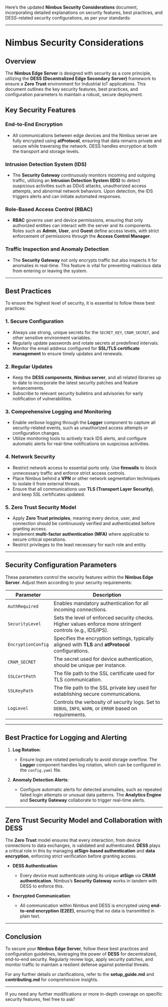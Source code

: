 Here’s the updated **Nimbus Security Considerations** document, incorporating detailed explanations on security features, best practices, and DESS-related security configurations, as per your standards:

---

# **Nimbus Security Considerations**

## Overview

The **Nimbus Edge Server** is designed with security as a core principle, utilizing the **DESS (Decentralized Edge Secondary Server)** framework to ensure a **Zero Trust** environment for Industrial IoT applications. This document outlines the key security features, best practices, and configuration parameters to maintain a robust, secure deployment.

## Key Security Features

### **End-to-End Encryption**
- All communications between edge devices and the Nimbus server are fully encrypted using **atProtocol**, ensuring that data remains private and secure while traversing the network. DESS handles encryption at both the transport and storage levels.

### **Intrusion Detection System (IDS)**
- The **Security Gateway** continuously monitors incoming and outgoing traffic, utilizing an **Intrusion Detection System (IDS)** to detect suspicious activities such as DDoS attacks, unauthorized access attempts, and abnormal network behaviors. Upon detection, the IDS triggers alerts and can initiate automated responses.

### **Role-Based Access Control (RBAC)**
- **RBAC** governs user and device permissions, ensuring that only authorized entities can interact with the server and its components. Roles such as **Admin**, **User**, and **Guest** define access levels, with strict enforcement of permissions through the **Access Control Manager**.

### **Traffic Inspection and Anomaly Detection**
- The **Security Gateway** not only encrypts traffic but also inspects it for anomalies in real-time. This feature is vital for preventing malicious data from entering or leaving the system.

---

## Best Practices

To ensure the highest level of security, it is essential to follow these best practices:

### 1. **Secure Configuration**
   - Always use strong, unique secrets for the `SECRET_KEY`, `CRAM_SECRET`, and other sensitive environment variables.
   - Regularly update passwords and rotate secrets at predefined intervals.
   - Monitor the email address configured for **SSL/TLS certificate management** to ensure timely updates and renewals.

### 2. **Regular Updates**
   - Keep the **DESS components**, **Nimbus server**, and all related libraries up to date to incorporate the latest security patches and feature enhancements.
   - Subscribe to relevant security bulletins and advisories for early notification of vulnerabilities.

### 3. **Comprehensive Logging and Monitoring**
   - Enable verbose logging through the **Logger** component to capture all security-related events, such as unauthorized access attempts or configuration changes.
   - Utilize monitoring tools to actively track IDS alerts, and configure automatic alerts for real-time notifications on suspicious activities.

### 4. **Network Security**
   - Restrict network access to essential ports only. Use **firewalls** to block unnecessary traffic and enforce strict access controls.
   - Place Nimbus behind a **VPN** or other network segmentation techniques to isolate it from external threats.
   - Ensure that all communications use **TLS (Transport Layer Security)**, and keep SSL certificates updated.

### 5. **Zero Trust Security Model**
   - Apply **Zero Trust principles**, meaning every device, user, and connection should be continuously verified and authenticated before granting access.
   - Implement **multi-factor authentication (MFA)** where applicable to secure critical operations.
   - Restrict privileges to the least necessary for each role and entity.

---

## Security Configuration Parameters

These parameters control the security features within the **Nimbus Edge Server**. Adjust them according to your security requirements:

| **Parameter**       | **Description**                                                   |
|---------------------|-------------------------------------------------------------------|
| `AuthRequired`      | Enables mandatory authentication for all incoming connections.    |
| `SecurityLevel`     | Sets the level of enforced security checks. Higher values enforce more stringent controls (e.g., IDS/IPS). |
| `EncryptionConfig`  | Specifies the encryption settings, typically aligned with **TLS** and **atProtocol** configurations. |
| `CRAM_SECRET`       | The secret used for device authentication, should be unique per instance. |
| `SSLCertPath`       | The file path to the SSL certificate used for TLS communication.  |
| `SSLKeyPath`        | The file path to the SSL private key used for establishing secure communications. |
| `LogLevel`          | Controls the verbosity of security logs. Set to `DEBUG`, `INFO`, `WARN`, or `ERROR` based on requirements. |

---

## Best Practice for Logging and Alerting

1. **Log Rotation**:
   - Ensure logs are rotated periodically to avoid storage overflow. The **Logger** component handles log rotation, which can be configured in the `config.yaml` file.
   
2. **Anomaly Detection Alerts**:
   - Configure automatic alerts for detected anomalies, such as repeated failed login attempts or unusual data patterns. The **Analytics Engine** and **Security Gateway** collaborate to trigger real-time alerts.

---

## Zero Trust Security Model and Collaboration with DESS

The **Zero Trust** model ensures that every interaction, from device connections to data exchanges, is validated and authenticated. **DESS** plays a critical role in this by managing **atSign-based authentication** and **data encryption**, enforcing strict verification before granting access.

- **DESS Authentication**:
  - Every device must authenticate using its unique **atSign** via **CRAM authentication**. Nimbus’s **Security Gateway** works in tandem with DESS to enforce this.
  
- **Encrypted Communication**:
  - All communication within Nimbus and DESS is encrypted using **end-to-end encryption (E2EE)**, ensuring that no data is transmitted in plain text.

---

## Conclusion

To secure your **Nimbus Edge Server**, follow these best practices and configuration guidelines, leveraging the power of **DESS** for decentralized, end-to-end security. Regularly review logs, apply security patches, and monitor traffic to maintain a resilient defense against potential threats.

For any further details or clarifications, refer to the **setup_guide.md** and **contributing.md** for comprehensive insights.

---

If you need any further modifications or more in-depth coverage on specific security features, feel free to ask!